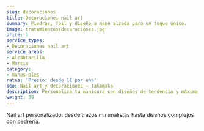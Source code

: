 ```yaml
---
slug: decoraciones
title: Decoraciones nail art
summary: Piedras, foil y diseño a mano alzada para un toque único.
image: tratamientos/decoraciones.jpg
price: 1
service_types:
- Decoraciones nail art
service_areas:
- Alcantarilla
- Murcia
category:
- manos-pies
rates: 'Precio: desde 1€ por uña'
seo: Nail art y decoraciones – Takamaka
description: Personaliza tu manicura con diseños de tendencia y máxima precisión.
weight: 39
---
```


Nail art personalizado: desde trazos minimalistas hasta diseños complejos con pedrería.

